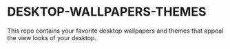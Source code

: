 # DESKTOP-WALLPAPERS-THEMES
This repo contains your favorite desktop wallpapers and themes that appeal the view looks of your desktop.
